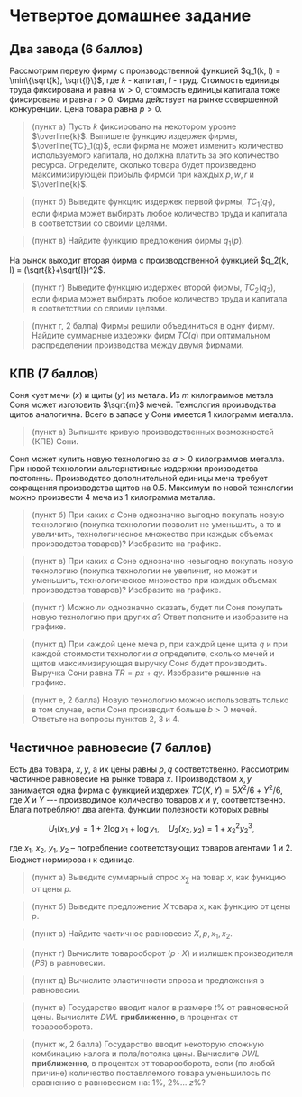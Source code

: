 # Четвертое домашнее задание

## Два завода (6 баллов)

Рассмотрим первую фирму с производственной функцией $q_1(k, l) = \min\{\sqrt{k}, \sqrt{l}\}$, где $k$ - капитал, $l$ - труд. Стоимость единицы труда фиксирована и равна $w>0$, стоимость единицы капитала тоже фиксирована и равна $r>0$. Фирма действует на рынке совершенной конкуренции. Цена товара равна $p>0$.

> (пункт а) Пусть $k$ фиксировано на некотором уровне $\overline{k}$. Выпишете функцию издержек фирмы, $\overline{TC}_1(q)$, если фирма не может изменить количество используемого капитала, но должна платить за это количество ресурса. Определите, сколько товара будет произведено максимизирующей прибыль фирмой при каждых $p, w, r$ и $\overline{k}$.

> (пункт б) Выведите функцию издержек первой фирмы, $TC_1(q_1)$, если фирма может выбирать любое количество труда и капитала в соответствии со своими целями.

> (пункт в) Найдите функцию предложения фирмы $q_1(p)$.

На рынок выходит вторая фирма с производственной функцией $q_2(k, l) = (\sqrt{k}+\sqrt{l})^2$.

> (пункт г) Выведите функцию издержек второй фирмы, $TC_2(q_2)$, если фирма может выбирать любое количество труда и капитала в соответствии со своими целями.

> (пункт г, 2 балла) Фирмы решили объединиться в одну фирму. Найдите суммарные издержки фирм $TC(q)$ при оптимальном распределении производства между двумя фирмами.

## КПВ (7 баллов)

Соня кует мечи ($x$) и щиты ($y$) из метала. Из $m$ килограммов метала Соня может изготовить $\sqrt{m}$ мечей. Технология производства щитов аналогична. Всего в запасе у Сони имеется 1 килограмм металла.

> (пункт а) Выпишите кривую производственных возможностей (КПВ) Сони. 

Соня может купить новую технологию за $a>0$ килограммов металла. При новой технологии альтернативные издержки производства постоянны. Производство дополнительной единицы меча требует сокращения производства щитов на 0.5. Максимум по новой технологии можно произвести 4 меча из 1 килограмма металла.

> (пункт б)  При каких $a$ Соне однозначно выгодно покупать новую технологию (покупка технологии позволит не уменьшить, а то и увеличить, технологическое множество при каждых объемах производства товаров)? Изобразите на графике.

> (пункт в) При каких $a$ Соне однозначно невыгодно покупать новую технологию (покупка технологии не увеличит, но может и уменьшить, технологическое множество при каждых объемах производства товаров)? Изобразите на графике.

> (пункт г) Можно ли однозначно сказать, будет ли Соня покупать новую технологию при других $a$? Ответ поясните и изобразите на графике. 

> (пункт д) При каждой цене меча $p$, при каждой цене щита $q$ и при каждой стоимости технологии $a$ определите, сколько мечей и щитов максимизирующая выручку Соня будет производить. Выручка Сони равна $TR=px+qy$. Изобразите решение на графике.

> (пункт е, 2 балла) Новую технологию можно использовать только в том случае, если Соня производит больше $b>0$ мечей. Ответьте на вопросы пунктов 2, 3 и 4.

## Частичное равновесие (7 баллов)

Есть два товара, $x,y$, а их цены равны $p,q$ соответственно. Рассмотрим частичное равновесие на рынке товара $x$. Производством $x, y$ занимается одна фирма с функцией издержек $TC(X,Y) = 5X^2/6 + Y^2/6$, где $X$ и $Y$ --- производимое количество товаров $x$ и $y$, соответственно. Блага потребляют два агента, функции полезности которых равны 

$$U_1(x_1,y_1) = 1 + 2 \log x_1 + \log y_1, \quad U_2(x_2,y_2) = 1 + x_2^{2} y_2^3, $$


где $x_1$, $x_2$, $y_1$, $y_2$ – потребление соответствующих товаров агентами 1 и 2. Бюджет нормирован к единице.

> (пункт а) Выведите суммарный спрос $x_{\sum}$ на товар $x$, как функцию от цены $p$.

> (пункт б) Выведите предложение $X$ товара х, как функцию от цены $p$.

> (пункт в) Найдите частичное равновесие $X, p, x_1, x_2$.

> (пункт г) Вычислите товарооборот ($p\cdot X$) и излишек производителя ($PS$) в равновесии.

> (пункт д) Вычислите эластичности спроса и предложения в равновесии.

> (пункт е) Государство вводит налог в размере $t\%$ от равновесной цены. Вычислите $DWL$ **приближенно**, в процентах от товарооборота.

> (пункт ж, 2 балла) Государство вводит некоторую сложную комбинацию налога и пола/потолка цены. Вычислите $DWL$ **приближенно**, в процентах от товарооборота, если (по любой причине) количество поставляемого товара уменьшилось по сравнению с равновесием на: 1\%, 2\%... $z\%$?




